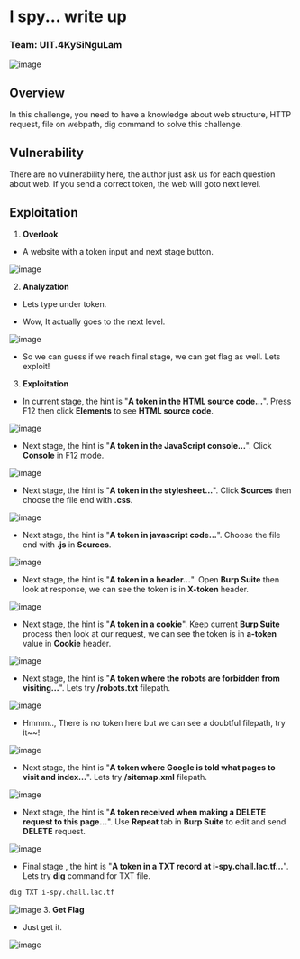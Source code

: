 # I spy... write up
### Team: UIT.4KySiNguLam

![image](https://github.com/user-attachments/assets/c101b858-61a0-459b-9f85-24943925d21c)
## Overview
In this challenge, you need to have a knowledge about web structure, HTTP request, file on webpath, dig command to solve this challenge.
## Vulnerability
There are no vulnerability here, the author just ask us for each question about web. If you send a correct token, the web will goto next level.
## Exploitation
1. **Overlook**
- A website with a token input and next stage button.

![image](https://github.com/user-attachments/assets/f09fc9c6-0029-41a1-abad-f06df5f85f51)

2. **Analyzation**
- Lets type under token.

- Wow, It actually goes to the next level.

![image](https://github.com/user-attachments/assets/6eba60b1-d6d0-4a7a-b876-06ed794949cd)
- So we can guess if we reach final stage, we can get flag as well. Lets exploit!

3. **Exploitation**
- In current stage, the hint is "**A token in the HTML source code...**". Press F12 then click **Elements** to see **HTML source code**.

![image](https://github.com/user-attachments/assets/9b738275-d640-42b9-9d0e-43a9ec21ba70)
- Next stage, the hint is "**A token in the JavaScript console...**". Click **Console** in F12 mode.

![image](https://github.com/user-attachments/assets/2f7068ca-724f-4a91-a966-c6fa1218ffc3)
- Next stage, the hint is "**A token in the stylesheet...**". Click **Sources** then choose the file end with **.css**.

![image](https://github.com/user-attachments/assets/dffa43b1-deef-46c6-8e8c-d5f27edf42d7)
- Next stage, the hint is "**A token in javascript code...**". Choose the file end with **.js** in **Sources**.

![image](https://github.com/user-attachments/assets/97bc9a1f-e22c-493e-acf6-fff12ad005f5)
- Next stage, the hint is "**A token in a header...**". Open **Burp Suite** then look at response, we can see the token is in **X-token** header.

![image](https://github.com/user-attachments/assets/75d4b20b-5a33-4543-806a-5967650cec64)
- Next stage, the hint is "**A token in a cookie**". Keep current **Burp Suite** process then look at our request, we can see the token is in **a-token** value in **Cookie** header.

![image](https://github.com/user-attachments/assets/b56ed14a-44d4-431a-9e33-c89472ca63e5)
- Next stage, the hint is "**A token where the robots are forbidden from visiting...**". Lets try **/robots.txt** filepath.

![image](https://github.com/user-attachments/assets/65d055c5-2315-4d88-9197-051c78eb94f9)
- Hmmm.., There is no token here but we can see a doubtful filepath, try it~~!

![image](https://github.com/user-attachments/assets/5fe6ec5b-3ab6-484a-8617-cf903a144114)
- Next stage, the hint is "**A token where Google is told what pages to visit and index...**". Lets try **/sitemap.xml** filepath.

![image](https://github.com/user-attachments/assets/28248768-1041-4b1e-86cb-d8870acb91e3)
- Next stage, the hint is "**A token received when making a DELETE request to this page...**". Use **Repeat** tab in **Burp Suite** to edit and send **DELETE** request.

![image](https://github.com/user-attachments/assets/925ec376-70b4-4e66-8850-2a48acef1045)
- Final stage , the hint is "**A token in a TXT record at i-spy.chall.lac.tf...**". Lets try **dig** command for TXT file.
```bash
dig TXT i-spy.chall.lac.tf
```

![image](https://github.com/user-attachments/assets/9797d977-224c-4783-8ac9-c0ae480bbe05)
3. **Get Flag**
- Just get it.

![image](https://github.com/user-attachments/assets/7a47b995-7a0d-4f94-b8c6-cf53e79c48de)

